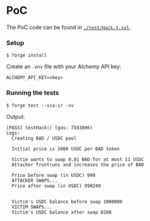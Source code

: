 # PoC

The PoC code can be found in [`./test/Hack.t.sol`](./test/Hack.t.sol).

### Setup

```
$ forge install
```

Create an `.env` file with your Alchemy API key:
```
ALCHEMY_API_KEY=<key>
```

### Running the tests

```
$ forge test --via-ir -vv
```

Output:

```
[PASS] testHack() (gas: 7593896)
Logs:
  Creating BAD / USDC pool

  Initial price is 1000 USDC per BAD token

  Victim wants to swap 0.01 BAD for at most 11 USDC
  Attacker frontruns and increases the price of BAD

  Price before swap (in USDC) 999
  ATTACKER SWAPS...
  Price after swap (in USDC) 990249


  Victim's USDC balance before swap 1000000
  VICTIM SWAPS...
  Victim's USDC balance after swap 8268
```
